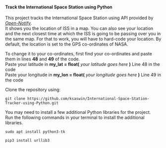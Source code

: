 #### Track the International Space Station using Python

This project tracks the International Space Station using API provided by [*Open-Notify*](http://open-notify.org/).<br />
It shows you the location of ISS in a map.
You can also see your location and the next closest time at which the ISS is going to be passing over you in the same map.
For that to work, you will have to hard-code your location.
By default, the location is set to the GPS co-ordinates of NASA.

To change it to your co-ordinates, first find your co-ordinates and paste them in lines **48** and **49** of the code.<br />
Paste your latitude in **__my_lat = float(__** *your latitude goes here* **__)__**    Line 48 in the code<br />
Paste your longitude in **__my_lon = float(__** *your longitude goes here* **__)__**    Line 49 in the code<br />

Clone the repository using:
```
git clone https://github.com/ksaswin/International-Space-Station-Tracker-using-Python.git
```
You may need to install a few additional Python libraries for the project.<br/>
Run the following commands in your terminal to install the additional libraries.
```
sudo apt install python3-tk
```
```
pip3 install urllib3
```
